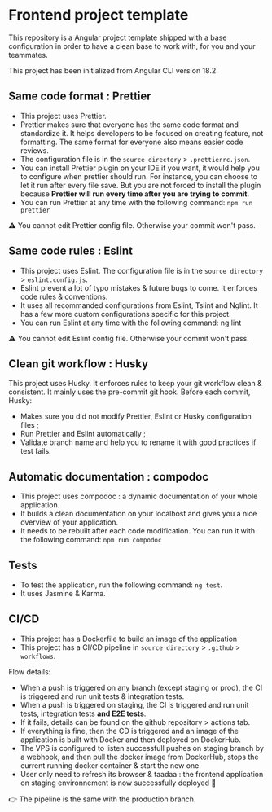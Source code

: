 # Frontend project template

This repository is a Angular project template shipped with a base configuration in order to have a clean base to work with, for you and your teammates. 

This project has been initialized from Angular CLI version 18.2

## Same code format : Prettier
- This project uses Prettier. 
- Prettier makes sure that everyone has the same code format and standardize it. It helps developers to be focused on creating feature, not formatting. The same format for everyone also means easier code reviews.
- The configuration file is in the `source directory` > `.prettierrc.json`.
- You can install Prettier plugin on your IDE if you want, it would help you to configure when prettier should run. For instance, you can choose to let it run after every file save. But you are not forced to install the plugin because **Prettier will run every time after you are trying to commit**.
- You can run Prettier at any time with the following command: `npm run prettier`

⚠️ You cannot edit Prettier config file. Otherwise your commit won't pass.


## Same code rules : Eslint
- This project uses Eslint. The configuration file is in the `source directory` > `eslint.config.js`.
- Eslint prevent a lot of typo mistakes & future bugs to come. It enforces code rules & conventions.
- It uses all recommanded configurations from Eslint, Tslint and Nglint. It has a few more custom configurations specific for this project.
- You can run Eslint at any time with the following command: ng lint

⚠️ You cannot edit Eslint config file. Otherwise your commit won't pass.

## Clean git workflow : Husky
This project uses Husky. It enforces rules to keep your git workflow clean & consistent. It mainly uses the pre-commit git hook. Before each commit, Husky:
- Makes sure you did not modify Prettier, Eslint or Husky configuration files ;
- Run Prettier and Eslint automatically ;
- Validate branch name and help you to rename it with good practices if test fails.

## Automatic documentation : compodoc
- This project uses compodoc : a dynamic documentation of your whole application. 
- It builds a clean documentation on your localhost and gives you a nice overview of your application. 
- It needs to be rebuilt after each code modification. You can run it with the following command: `npm run compodoc`

## Tests
- To test the application, run the following command: `ng test`. 
- It uses Jasmine & Karma.

## CI/CD
- This project has a Dockerfile to build an image of the application
- This project has a CI/CD pipeline in `source directory` > `.github` > `workflows`.

Flow details: 
- When a push is triggered on any branch (except staging or prod), the CI is triggered and run unit tests & integration tests.
- When a push is triggered on staging, the CI is triggered and run unit tests, integration tests **and E2E tests**. 
- If it fails, details can be found on the github repository > actions tab.
- If everything is fine, then the CD is triggered and an image of the application is built with Docker and then deployed on DockerHub.
- The VPS is configured to listen successfull pushes on staging branch by a webhook, and then pull the docker image from DockerHub, stops the current running docker container & start the new one.
- User only need to refresh its browser & taadaa : the frontend application on staging environnement is now successfully deployed 🎉

👉 The pipeline is the same with the production branch. 



